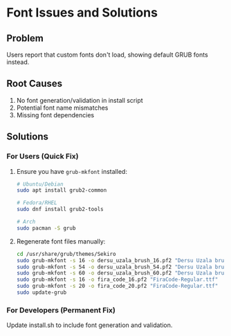# Font Issues and Solutions

## Problem
Users report that custom fonts don't load, showing default GRUB fonts instead.

## Root Causes
1. No font generation/validation in install script
2. Potential font name mismatches
3. Missing font dependencies

## Solutions

### For Users (Quick Fix)
1. Ensure you have `grub-mkfont` installed:
   ```bash
   # Ubuntu/Debian
   sudo apt install grub2-common
   
   # Fedora/RHEL
   sudo dnf install grub2-tools
   
   # Arch
   sudo pacman -S grub
   ```

2. Regenerate font files manually:
   ```bash
   cd /usr/share/grub/themes/Sekiro
   sudo grub-mkfont -s 16 -o dersu_uzala_brush_16.pf2 "Dersu Uzala brush.ttf"
   sudo grub-mkfont -s 54 -o dersu_uzala_brush_54.pf2 "Dersu Uzala brush.ttf"
   sudo grub-mkfont -s 60 -o dersu_uzala_brush_60.pf2 "Dersu Uzala brush.ttf"
   sudo grub-mkfont -s 16 -o fira_code_16.pf2 "FiraCode-Regular.ttf"
   sudo grub-mkfont -s 20 -o fira_code_20.pf2 "FiraCode-Regular.ttf"
   sudo update-grub
   ```

### For Developers (Permanent Fix)
Update install.sh to include font generation and validation.
